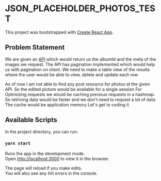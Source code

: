 # JSON_PLACEHOLDER_PHOTOS_TEST

This project was bootstrapped with [Create React App](https://github.com/facebook/create-react-app).

## Problem Statement

We are given an [API](http://jsonplaceholder.typicode.com/photos) which would return us the albumId and the meta of the images we request. The API has pagination implemented which would help us with pagination on client.
We need to make a table view of the results where the user would be able to view, delete and update each row

As of now I am not able to find any post resource for photos at the given API. So the edited picture would be available for a single session
For Optimizing requests we would be caching previous requests in a hashmap. So retriving data would be faster and we don't need to request a lot of data
The cache would be application memory
Let's get to coding it

## Available Scripts

In the project directory, you can run:

### `yarn start`

Runs the app in the development mode.\
Open [http://localhost:3000](http://localhost:3000) to view it in the browser.

The page will reload if you make edits.\
You will also see any lint errors in the console.
